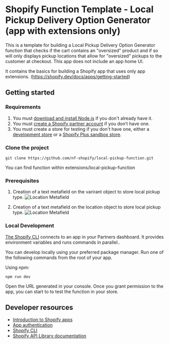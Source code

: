 # Shopify Function Template - Local Pickup Delivery Option Generator (app with extensions only)

This is a template for building a Local Pickup Delivery Option Generator function that checks if the cart contains an "oversized" product and if so will only displays pickup locations that allow for "oversized" pickups to the customer at checkout. This app does not include an app home UI.

It contains the basics for building a Shopify app that uses only app extensions. (https://shopify.dev/docs/apps/getting-started)

## Getting started

### Requirements

1. You must [download and install Node.js](https://nodejs.org/en/download/) if you don't already have it.
1. You must [create a Shopify partner account](https://partners.shopify.com/signup) if you don’t have one.
1. You must create a store for testing if you don't have one, either a [development store](https://help.shopify.com/en/partners/dashboard/development-stores#create-a-development-store) or a [Shopify Plus sandbox store](https://help.shopify.com/en/partners/dashboard/managing-stores/plus-sandbox-store).

### Clone the project
```
git clone https://github.com/nf-shopify/local-pickup-function.git
```
You can find function within extensions/local-pickup-function

### Prerequisites

1. Creation of a text metafield on the varirant object to store local pickup type.
![Location Metafield](https://screenshot.click/27-28-k44go-ugsoz.jpg)

2. Creation of a text metafield on the location object to store local pickup type.
![Location Metafield](https://screenshot.click/27-22-6fbft-5v64v.jpg)


### Local Development

[The Shopify CLI](https://shopify.dev/docs/apps/tools/cli) connects to an app in your Partners dashboard. It provides environment variables and runs commands in parallel..

You can develop locally using your preferred package manager. Run one of the following commands from the root of your app.

Using npm:

```shell
npm run dev
```

Open the URL generated in your console. Once you grant permission to the app, you can start to to test the function in your store.


## Developer resources

- [Introduction to Shopify apps](https://shopify.dev/docs/apps/getting-started)
- [App authentication](https://shopify.dev/docs/apps/auth)
- [Shopify CLI](https://shopify.dev/docs/apps/tools/cli)
- [Shopify API Library documentation](https://github.com/Shopify/shopify-api-js#readme)
